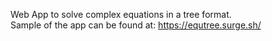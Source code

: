 Web App to solve complex equations in a tree format. <br>
Sample of the app can be found at: https://equtree.surge.sh/
